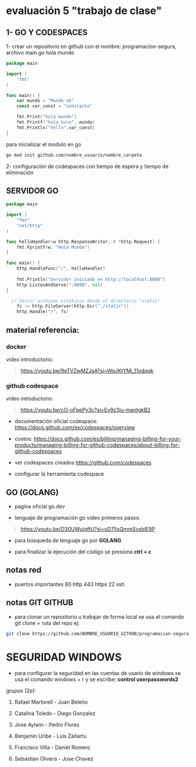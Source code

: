 # evaluación 5 "trabajo de clase"

## 1- GO Y CODESPACES
1- crear un repositorio en github con el nombre:
programacion-segura, archivo main.go hola mundo

```go
package main

import (
	"fmt"
)

func main() {
    var mundo = "Mundo ok"
    const var_const = "constante"

    fmt.Print("hola mundo")
	fmt.Printf("hola %v\n", mundo)
	fmt.Println("hello",var_const)
}
```

para inicializar el modulo en go
```bash	
go mod init github.com/nombre_usuario/nombre_carpeta
```

2- configuración de codespaces con tiempo de espera y tiempo de eliminación



## SERVIDOR GO

```GO
package main

import (
    "fmt"
    "net/http"
)

func helloHandler(w http.ResponseWriter, r *http.Request) {
    fmt.Fprintf(w, "Hola Mundo")
}

func main() {
    http.HandleFunc("/", helloHandler)
    
    fmt.Println("Servidor iniciado en http://localhost:8080")
    http.ListenAndServe(":8080", nil)
}
```

```go
  // Servir archivos estáticos desde el directorio "static"
    fs := http.FileServer(http.Dir("./static"))
    http.Handle("/", fs)
```


## material referencia:


### docker
 video introductorio:
 >https://youtu.be/9eTVZwMZJsA?si=WqJKtYMj_11odqqk

### github codespace 
video introductorio:
>https://youtu.be/cO-oFpePy3c?si=Ev9z3ju-mardgkB2
- documentación oficial codespace:
https://docs.github.com/es/codespaces/overview


- costos:
https://docs.github.com/es/billing/managing-billing-for-your-products/managing-billing-for-github-codespaces/about-billing-for-github-codespaces

- ver codespaces creados
https://github.com/codespaces

- configurar la herramienta codespace

## GO (GOLANG)

- pagina oficial
go.dev

- lenguaje de programación go
video primeros pasos:
>https://youtu.be/D30UWujqftU?si=oD75sQmmSysblE9P

- para búsqueda de lenguaje go por **GOLANG**

- para finalizar la ejecución del código se presiona 
**ctrl + c**


## notas red
- puertos importantes
 80 http
 443 https
 22 ssh

 ## notas GIT GITHUB
 - para clonar un repositorio u trabajar de forma local se usa el comando git clone + ruta del repo ej:
 ```bash
 git clone https://github.com/NOMBRE_USUARIO_GITHUB/programacion-segura.git
 ```


 # SEGURIDAD WINDOWS
- para configurar la seguridad en las cuentas de usario de windows se usa el comando windows + r y se escribe:
 **control userpasswords2**

grupos (2p):

1. Rafael Martorell - Juan Beleño

2. Catalina Toledo - Diego Gonzalez 

3. Jose Aylwin - Pedro Flores

4. Benjamin Uribe - Luis Zañartu

5. Francisco Villa - Daniel Romero

6. Sebastian Olivera - Jose Chavez


